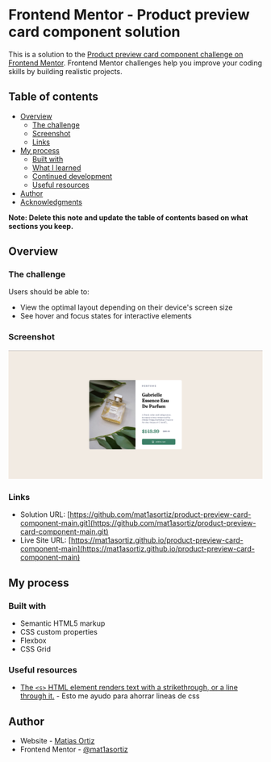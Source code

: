 # Frontend Mentor - Product preview card component solution

This is a solution to the [Product preview card component challenge on Frontend Mentor](https://www.frontendmentor.io/challenges/product-preview-card-component-GO7UmttRfa). Frontend Mentor challenges help you improve your coding skills by building realistic projects. 

## Table of contents

- [Overview](#overview)
  - [The challenge](#the-challenge)
  - [Screenshot](#screenshot)
  - [Links](#links)
- [My process](#my-process)
  - [Built with](#built-with)
  - [What I learned](#what-i-learned)
  - [Continued development](#continued-development)
  - [Useful resources](#useful-resources)
- [Author](#author)
- [Acknowledgments](#acknowledgments)

**Note: Delete this note and update the table of contents based on what sections you keep.**

## Overview

### The challenge

Users should be able to:

- View the optimal layout depending on their device's screen size
- See hover and focus states for interactive elements

### Screenshot

![](./screenshot.PNG)

### Links

- Solution URL: [https://github.com/mat1asortiz/product-preview-card-component-main.git](https://github.com/mat1asortiz/product-preview-card-component-main.git)
- Live Site URL: [https://mat1asortiz.github.io/product-preview-card-component-main](https://mat1asortiz.github.io/product-preview-card-component-main)

## My process

### Built with

- Semantic HTML5 markup
- CSS custom properties
- Flexbox
- CSS Grid

### Useful resources

- [The `<s>` HTML element renders text with a strikethrough, or a line through it.](https://www.example.com) - Esto me ayudo para ahorrar lineas de css

## Author

- Website - [Matias Ortiz](https://portafolio-matias-ortiz.000webhostapp.com/)
- Frontend Mentor - [@mat1asortiz](https://www.frontendmentor.io/profile/mat1asortiz)
